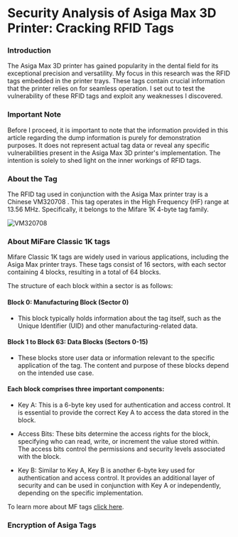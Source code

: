 # Security Analysis of Asiga Max 3D Printer: Cracking RFID Tags

### Introduction
The Asiga Max 3D printer has gained popularity in the dental field for its exceptional precision and versatility. My focus in this research was the RFID tags embedded in the printer trays. These tags contain crucial information that the printer relies on for seamless operation. I set out to test the vulnerability of these RFID tags and exploit any weaknesses I discovered.

### Important Note
Before I proceed, it is important to note that the information provided in this article regarding the dump information is purely for demonstration purposes. It does not represent actual tag data or reveal any specific vulnerabilities present in the Asiga Max 3D printer's implementation. The intention is solely to shed light on the inner workings of RFID tags.

### About the Tag

The RFID tag used in conjunction with the Asiga Max printer tray is a Chinese VM320708 . This tag operates in the High Frequency (HF) range at 13.56 MHz. Specifically, it belongs to the Mifare 1K 4-byte tag family.

![VM320708](https://i.imgur.com/DcwnnsJ.png)

### About MiFare Classic 1K tags

Mifare Classic 1K tags are widely used in various applications, including the Asiga Max printer trays. These tags consist of 16 sectors, with each sector containing 4 blocks, resulting in a total of 64 blocks.

The structure of each block within a sector is as follows:

#### Block 0: Manufacturing Block (Sector 0)

- This block typically holds information about the tag itself, such as the Unique Identifier (UID) and other manufacturing-related data.

#### Block 1 to Block 63: Data Blocks (Sectors 0-15)

- These blocks store user data or information relevant to the specific application of the tag. The content and purpose of these blocks depend on the intended use case.

#### Each block comprises three important components:

- Key A: This is a 6-byte key used for authentication and access control. It is essential to provide the correct Key A to access the data stored in the block.

- Access Bits: These bits determine the access rights for the block, specifying who can read, write, or increment the value stored within. The access bits control the permissions and security levels associated with the block.

- Key B: Similar to Key A, Key B is another 6-byte key used for authentication and access control. It provides an additional layer of security and can be used in conjunction with Key A or independently, depending on the specific implementation.

To learn more about MF tags [click here]([https://www.google.com](https://www.blackhat.com/docs/sp-14/materials/arsenal/sp-14-Almeida-Hacking-MIFARE-Classic-Cards-Slides.pdf)https://www.blackhat.com/docs/sp-14/materials/arsenal/sp-14-Almeida-Hacking-MIFARE-Classic-Cards-Slides.pdf).

### Encryption of Asiga Tags
